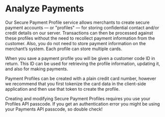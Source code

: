 # Analyze Payments

Our Secure Payment Profile service allows merchants to create secure payment accounts — or "profiles" — for storing confidential contact and/or credit details on our server. Transactions can then be processed against these profiles without the need to recollect payment information from the customer. Also, you do not need to store payment information on the merchant’s system. Each profile can store multiple cards.

When you save a payment profile you will be given a customer code ID in return. This ID can be used for retrieving the profile information, updating it, and also for making payments.

Payment Profiles can be created with a plain credit card number, however we recommend that you first tokenize the card data in the client-side application and then use that token to create the profile.

Creating and modifying Secure Payment Profiles requires you use your Profiles API passcode. If you get an authentication error you might be using your Payments API passcode, so double check!
